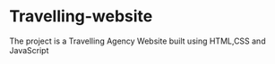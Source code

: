 # Travelling-website
The project is a Travelling Agency Website built using HTML,CSS and JavaScript
